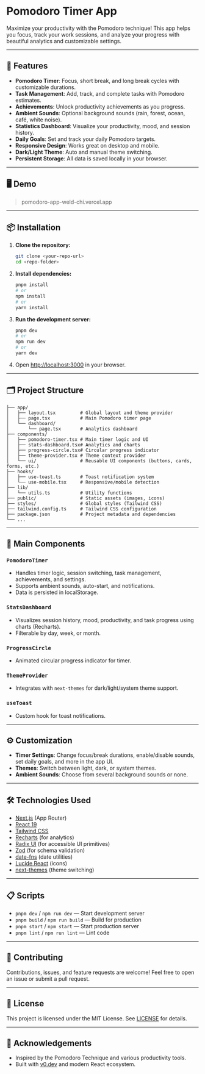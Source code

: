 # Pomodoro Timer App

Maximize your productivity with the Pomodoro technique! This app helps you focus, track your work sessions, and analyze your progress with beautiful analytics and customizable settings.

---

## 🚀 Features

- **Pomodoro Timer**: Focus, short break, and long break cycles with customizable durations.
- **Task Management**: Add, track, and complete tasks with Pomodoro estimates.
- **Achievements**: Unlock productivity achievements as you progress.
- **Ambient Sounds**: Optional background sounds (rain, forest, ocean, café, white noise).
- **Statistics Dashboard**: Visualize your productivity, mood, and session history.
- **Daily Goals**: Set and track your daily Pomodoro targets.
- **Responsive Design**: Works great on desktop and mobile.
- **Dark/Light Theme**: Auto and manual theme switching.
- **Persistent Storage**: All data is saved locally in your browser.

---

## 🖥️ Demo

> pomodoro-app-weld-chi.vercel.app

---

## 📦 Installation

1. **Clone the repository:**
   ```bash
   git clone <your-repo-url>
   cd <repo-folder>
   ```
2. **Install dependencies:**
   ```bash
   pnpm install
   # or
   npm install
   # or
   yarn install
   ```
3. **Run the development server:**
   ```bash
   pnpm dev
   # or
   npm run dev
   # or
   yarn dev
   ```
4. Open [http://localhost:3000](http://localhost:3000) in your browser.

---

## 🗂️ Project Structure

```
├── app/
│   ├── layout.tsx         # Global layout and theme provider
│   ├── page.tsx           # Main Pomodoro timer page
│   └── dashboard/
│       └── page.tsx       # Analytics dashboard
├── components/
│   ├── pomodoro-timer.tsx # Main timer logic and UI
│   ├── stats-dashboard.tsx# Analytics and charts
│   ├── progress-circle.tsx# Circular progress indicator
│   ├── theme-provider.tsx # Theme context provider
│   └── ui/                # Reusable UI components (buttons, cards, forms, etc.)
├── hooks/
│   ├── use-toast.ts       # Toast notification system
│   └── use-mobile.tsx     # Responsive/mobile detection
├── lib/
│   └── utils.ts           # Utility functions
├── public/                # Static assets (images, icons)
├── styles/                # Global styles (Tailwind CSS)
├── tailwind.config.ts     # Tailwind CSS configuration
├── package.json           # Project metadata and dependencies
└── ...
```

---

## 🧩 Main Components

### `PomodoroTimer`
- Handles timer logic, session switching, task management, achievements, and settings.
- Supports ambient sounds, auto-start, and notifications.
- Data is persisted in localStorage.

### `StatsDashboard`
- Visualizes session history, mood, productivity, and task progress using charts (Recharts).
- Filterable by day, week, or month.

### `ProgressCircle`
- Animated circular progress indicator for timer.

### `ThemeProvider`
- Integrates with `next-themes` for dark/light/system theme support.

### `useToast`
- Custom hook for toast notifications.

---

## ⚙️ Customization

- **Timer Settings**: Change focus/break durations, enable/disable sounds, set daily goals, and more in the app UI.
- **Themes**: Switch between light, dark, or system themes.
- **Ambient Sounds**: Choose from several background sounds or none.

---

## 🛠️ Technologies Used

- [Next.js](https://nextjs.org/) (App Router)
- [React 19](https://react.dev/)
- [Tailwind CSS](https://tailwindcss.com/)
- [Recharts](https://recharts.org/) (for analytics)
- [Radix UI](https://www.radix-ui.com/) (for accessible UI primitives)
- [Zod](https://zod.dev/) (for schema validation)
- [date-fns](https://date-fns.org/) (date utilities)
- [Lucide React](https://lucide.dev/) (icons)
- [next-themes](https://github.com/pacocoursey/next-themes) (theme switching)

---

## 📋 Scripts

- `pnpm dev` / `npm run dev` — Start development server
- `pnpm build` / `npm run build` — Build for production
- `pnpm start` / `npm start` — Start production server
- `pnpm lint` / `npm run lint` — Lint code

---

## 🤝 Contributing

Contributions, issues, and feature requests are welcome! Feel free to open an issue or submit a pull request.

---

## 📄 License

This project is licensed under the MIT License. See [LICENSE](LICENSE) for details.

---

## 🙏 Acknowledgements

- Inspired by the Pomodoro Technique and various productivity tools.
- Built with [v0.dev](https://v0.dev/) and modern React ecosystem. 
